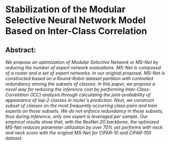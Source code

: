 # Stabilization of the Modular Selective Neural Network Model Based on Inter-Class Correlation
## Abstract:
*We propose an optimization of Modular Selective Network or MS-Net by reducing the number of expert network evaluations. MS-Net is composed of a router and a set of expert networks. In our original proposal, MS-Net is constructed based on a Round-Robin dataset partition with controlled redundancy among the subsets of classes. In this paper, we propose a novel way for reducing the inference cost by performing Inter-Class-Correlation (ICC) analysis through calculating the joint-probability of appearance of top-2 classes in router's prediction. Next, we construct subset of classes on the most frequently occurring class pairs and train experts on those subsets. We do not enforce redundancy in these subsets, thus during inference, only one expert is leveraged per sample. Our empirical results show that, with the ResNet-20 backbone, the optimized MS-Net reduces parameter utilization by over 70% yet performs with neck and neck score with the original MS-Net for CIFAR-10 and CIFAR-100 dataset.*
